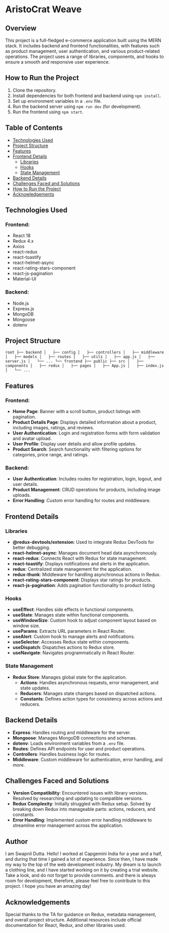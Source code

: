 # AristoCrat Weave

## Overview

This project is a full-fledged e-commerce application built using the MERN stack. It includes backend and frontend functionalities, with features such as product management, user authentication, and various product-related operations. The project uses a range of libraries, components, and hooks to ensure a smooth and responsive user experience.

## How to Run the Project

1.  Clone the repository.
2.  Install dependencies for both frontend and backend using `npm install`.
3.  Set up environment variables in a `.env` file.
4.  Run the backend server using `npm run dev` (for development).
5.  Run the frontend using `npm start`.

## Table of Contents

- [Technologies Used](#technologies-used)
- [Project Structure](#project-structure)
- [Features](#features)
- [Frontend Details](#frontend-details)
  - [Libraries](#libraries)
  - [Hooks](#hooks)
  - [State Management](#state-management)
- [Backend Details](#backend-details)
- [Challenges Faced and Solutions](#challenges-faced-and-solutions)
- [How to Run the Project](#how-to-run-the-project)
- [Acknowledgements](#acknowledgements)

## Technologies Used

### Frontend:

- React 18
- Redux 4.x
- Axios
- react-redux
- react-toastify
- react-helmet-async
- react-rating-stars-component
- react-js-pagination
- Material-UI

### Backend:

- Node.js
- Express.js
- MongoDB
- Mongoose
- dotenv

## Project Structure

`root
├── backend
│   ├── config
│   ├── controllers
│   ├── middleware
│   ├── models
│   ├── routes
│   ├── utils
│   ├── app.js
│   ├── server.js
│   └── ...
└── frontend
    ├── public
    ├── src
    │   ├── components
    │   ├── redux
    │   ├── pages
    │   ├── App.js
    │   ├── index.js
    │   └── ...`

## Features

### Frontend:

- **Home Page**: Banner with a scroll button, product listings with pagination.
- **Product Details Page**: Displays detailed information about a product, including images, ratings, and reviews.
- **User Authentication**: Login and registration forms with form validation and avatar upload.
- **User Profile**: Display user details and allow profile updates.
- **Product Search**: Search functionality with filtering options for categories, price range, and ratings.

### Backend:

- **User Authentication**: Includes routes for registration, login, logout, and user details.
- **Product Management**: CRUD operations for products, including image uploads.
- **Error Handling**: Custom error handling for routes and middleware.

## Frontend Details

### Libraries

- **@redux-devtools/extension**: Used to integrate Redux DevTools for better debugging.
- **react-helmet-async**: Manages document head data asynchronously.
- **react-redux**: Connects React with Redux for state management.
- **react-toastify**: Displays notifications and alerts in the application.
- **redux**: Centralized state management for the application.
- **redux-thunk**: Middleware for handling asynchronous actions in Redux.
- **react-rating-stars-component**: Displays star ratings for products.
- **react-js-pagination**: Adds pagination functionality to product listing

### Hooks

- **useEffect**: Handles side effects in functional components.
- **useState**: Manages state within functional components.
- **useWindowSize**: Custom hook to adjust component layout based on window size.
- **useParams**: Extracts URL parameters in React Router.
- **useAlert**: Custom hook to manage alerts and notifications.
- **useSelector**: Accesses Redux state within components.
- **useDispatch**: Dispatches actions to Redux store.
- **useNavigate**: Navigates programmatically in React Router.

### State Management

- **Redux Store**: Manages global state for the application.
  - **Actions**: Handles asynchronous requests, error management, and state updates.
  - **Reducers**: Manages state changes based on dispatched actions.
  - **Constants**: Defines action types for consistency across actions and reducers.

## Backend Details

- **Express**: Handles routing and middleware for the server.
- **Mongoose**: Manages MongoDB connections and schemas.
- **dotenv**: Loads environment variables from a `.env` file.
- **Routes**: Defines API endpoints for user and product operations.
- **Controllers**: Handles business logic for routes.
- **Middleware**: Custom middleware for authentication, error handling, and more.

## Challenges Faced and Solutions

- **Version Compatibility**: Encountered issues with library versions. Resolved by researching and updating to compatible versions.
- **Redux Complexity**: Initially struggled with Redux setup. Solved by breaking down Redux into manageable parts: actions, reducers, and constants.
- **Error Handling**: Implemented custom error handling middleware to streamline error management across the application.

## Author

I am Swapnil Dutta. Hello! I worked at Capgemini India for a year and a half, and during that time I gained a lot of experience. Since then, I have made my way to the top of the web development industry.
My dream is to launch a clothing line, and I have started working on it by creating a trial website. Take a look, and do not forget to provide comments. and there is always room for development, therefore, please feel free to contribute to this project. I hope you have an amazing day!

## Acknowledgements

Special thanks to the TA for guidance on Redux, metadata management, and overall project structure. Additional resources include official documentation for React, Redux, and other libraries used.
